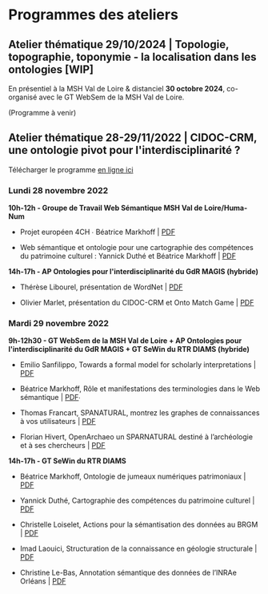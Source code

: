 # Programmes des ateliers

## Atelier thématique 29/10/2024 | Topologie, topographie, toponymie - la localisation dans les ontologies [WIP]


En présentiel à la MSH Val de Loire & distanciel **30 octobre 2024**, co-organisé avec le GT WebSem de la MSH Val de Loire.

(Programme à venir)


## Atelier thématique 28-29/11/2022 |  CIDOC-CRM, une ontologie pivot pour l'interdisciplinarité ?

Télécharger le programme [en ligne ici](https://github.com/MAGISAR4/ontologies_4_interdisciplinarity/blob/main/ateliers/Journ%C3%A9es_ontologies_websemantique_28-29Nov2022.pdf)

### Lundi 28 novembre 2022 

**10h-12h - Groupe de Travail Web Sémantique MSH Val de Loire/Huma-Num**

- Projet européen 4CH ∙ Béatrice Markhoff | [PDF](https://github.com/MAGISAR4/ontologies_4_interdisciplinarity/blob/main/ateliers/20221128_BM_4CH_GTSemWeb.pdf)  

- Web sémantique et ontologie pour une cartographie des compétences du patrimoine culturel : Yannick Duthé et Béatrice Markhoff | [PDF](https://github.com/MAGISAR4/ontologies_4_interdisciplinarity/blob/main/ateliers/20221128_YD_PresentationHeCo_GTSemWeb.pdf)


**14h-17h - AP Ontologies pour l'interdisciplinarité du GdR MAGIS (hybride)**

- Thérèse Libourel, présentation de WordNet | [PDF](https://github.com/MAGISAR4/ontologies_4_interdisciplinarity/blob/main/ateliers/20221128_TL_Ontowordnet.pdf)

- Olivier Marlet, présentation du CIDOC-CRM et Onto Match Game | [PDF](https://github.com/MAGISAR4/ontologies_4_interdisciplinarity/blob/main/ateliers/20221128_OM_IntroCIDOC.pdf)

### Mardi 29 novembre 2022

**9h-12h30 - GT WebSem de la MSH Val de Loire + AP Ontologies pour l'interdisciplinarité du GdR MAGIS + GT SeWin du RTR DIAMS (hybride)**

- Emilio Sanfilippo, Towards a formal model for scholarly interpretations | [PDF](https://github.com/MAGISAR4/ontologies_4_interdisciplinarity/blob/main/ateliers/20221129_ES_FormalModelInterpretation.pdf) 

- Béatrice Markhoff, Rôle et manifestations des terminologies dans le Web sémantique | [PDF](https://github.com/MAGISAR4/ontologies_4_interdisciplinarity/blob/main/ateliers/20221129_BM_TermWebSem.pdf)∙ 

- Thomas Francart, SPANATURAL, montrez les graphes de connaissances à vos utilisateurs | [PDF](https://github.com/MAGISAR4/ontologies_4_interdisciplinarity/blob/main/ateliers/20221129_TF_SPARNATURAL/Sparnatural-ThomasFrancart-semwebpro-2022-v4.pdf) 

- Florian Hivert, OpenArchaeo un SPARNATURAL destiné à l’archéologie et à ses chercheurs | [PDF](https://github.com/MAGISAR4/ontologies_4_interdisciplinarity/blob/main/ateliers/20221129_FH_PresentationOpenArchaeo.pdf) 

**14h-17h - GT SeWin du RTR DIAMS**  

- Béatrice Markhoff, Ontologie de jumeaux numériques patrimoniaux | [PDF](https://github.com/MAGISAR4/ontologies_4_interdisciplinarity/blob/main/ateliers/20221129_BM_HeritageDigitalTwin.pdf)  

- Yannick Duthé, Cartographie des compétences du patrimoine culturel | [PDF](https://github.com/MAGISAR4/ontologies_4_interdisciplinarity/blob/main/ateliers/20221129_YD_presentation-carto4ch-v1.4.pdf) 

- Christelle Loiselet, Actions pour la sémantisation des données au BRGM | [PDF](https://github.com/MAGISAR4/ontologies_4_interdisciplinarity/blob/main/ateliers/20221129_TR_SemantisationBRGM.pdf) 

- Imad Laouici, Structuration de la connaissance en géologie structurale | [PDF](https://github.com/MAGISAR4/ontologies_4_interdisciplinarity/blob/main/ateliers/20221129_IL_StructurationConnaissanceGeologie.pdf) 

- Christine Le-Bas, Annotation sémantique des données de l’INRAe Orléans | [PDF](https://github.com/MAGISAR4/ontologies_4_interdisciplinarity/blob/main/ateliers/20221129_CLB_annotation_semantique_inrae.pdf) 

